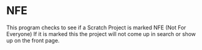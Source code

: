 # NFE
This program checks to see if a Scratch Project is marked NFE (Not For Everyone) If it is marked this the project will not come up in search or show up on the front page.
